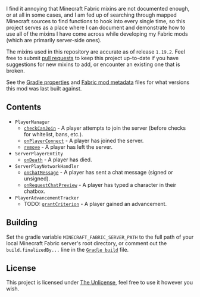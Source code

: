 I find it annoying that Minecraft Fabric mixins are not documented enough, or at all in some cases, and I am fed up of searching through mapped Minecraft sources to find functions to hook into every single time, so this project serves as a place where I can document and demonstrate how to use all of the mixins I have come across while developing my Fabric mods (which are primarily server-side ones).

The mixins used in this repository are accurate as of release `1.19.2`. Feel free to submit [pull requests](https://github.com/viral32111/ExampleMod/pulls) to keep this project up-to-date if you have suggestions for new mixins to add, or encounter an existing one that is broken.

See the [Gradle properties](/gradle.properties#L9-L15) and [Fabric mod metadata](/src/main/resources/fabric.mod.json#L34-L39) files for what versions this mod was last built against.

## Contents

* `PlayerManager`
  * [`checkCanJoin`](/src/main/java/com/viral32111/example/mixin/PlayerManagerMixin.java#L22-L43) - A player attempts to join the server (before checks for whitelist, bans, etc.).
  * [`onPlayerConnect`](/src/main/java/com/viral32111/example/mixin/PlayerManagerMixin.java#L46-L72) - A player has joined the server.
  * [`remove`](/src/main/java/com/viral32111/example/mixin/PlayerManagerMixin.java#L75-L94) - A player has left the server.
* `ServerPlayerEntity`
  * [`onDeath`](/src/main/java/com/viral32111/example/mixin/ServerPlayerEntityMixin.java#L16-L61) - A player has died.
* `ServerPlayNetworkHandler`
  * [`onChatMessage`](/src/main/java/com/viral32111/example/mixin/ServerPlayNetworkHandlerMixin.java#L25-L41) - A player has sent a chat message (signed or unsigned).
  * [`onRequestChatPreview`](/src/main/java/com/viral32111/example/mixin/ServerPlayNetworkHandlerMixin.java#L45-L58) - A player has typed a character in their chatbox.
* `PlayerAdvancementTracker`
  * TODO: [`grantCriterion`]() - A player gained an advancement.

## Building

Set the gradle variable `MINECRAFT_FABRIC_SERVER_PATH` to the full path of your local Minecraft Fabric server's root directory, or comment out the `build.finalizedBy...` line in the [`Gradle build`](/build.gradle#L92) file.

## License

This project is licensed under [The Unlicense](https://unlicense.org/), feel free to use it however you wish.

